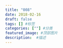```yaml
---
title: "008"
date: 2018-02-16
draft: false
tags: [] #标签
categories: [""] #分类
featured_image: #顶部图片
description:  #描述
---
```


